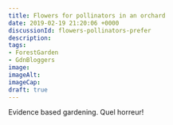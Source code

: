 ```yaml
---
title: Flowers for pollinators in an orchard
date: 2019-02-19 21:20:06 +0000
discussionId: flowers-pollinators-prefer
description: 
tags:
- ForestGarden
- GdnBloggers
image: 
imageAlt: 
imageCap: 
draft: true
---
```


Evidence based gardening. Quel horreur!

